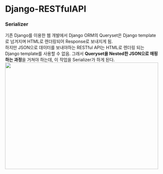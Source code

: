 # Django-RESTfulAPI

### Serializer  
기존 Django를 이용한 웹 개발에서 Django ORM의 Queryset은 Django template로 넘겨지며 HTML로 렌더링되어 Response로 보내지게 됨.  
하지만 JSON으로 데이터를 보내야하는 RESTful API는 HTML로 렌더링 되는 Django template를 사용할 수 없음. 그래서 **Queryset을 Nested한 JSON으로 매핑하는 과정**을 거쳐야 하는데, 이 작업을 Serializer가 하게 된다.  
<img src="https://user-images.githubusercontent.com/46364778/75600678-80a4e900-5af5-11ea-9c7b-33907a04745a.jpeg" width="500" height="350">


